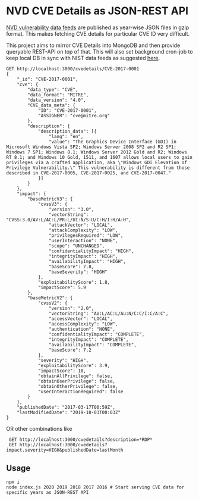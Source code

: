 # NVD CVE Details as JSON-REST API

[NVD vulnerability data feeds](https://nvd.nist.gov/vuln/data-feeds#JSON_FEED) are published as year-wise JSON files in gzip format. This makes fetching CVE details for particular CVE ID very difficult.

This project aims to mirror CVE Details into MongoDB and then provide queryable REST-API on top of that.
This will also set background cron-job to keep local DB in sync with NIST data feeds as suggested [here](https://nvd.nist.gov/vuln/data-feed).


    GET http://localhost:3000/cvedetails/CVE-2017-0001
    {
    	"_id": "CVE-2017-0001",
    	"cve": {
    		"data_type": "CVE",
    		"data_format": "MITRE",
    		"data_version": "4.0",
    		"CVE_data_meta": {
    			"ID": "CVE-2017-0001",
    			"ASSIGNER": "cve@mitre.org"
    		},
    		"description": {
    			"description_data": [{
    				"lang": "en",
    				"value": "The Graphics Device Interface (GDI) in Microsoft Windows Vista SP2; Windows Server 2008 SP2 and R2 SP1; Windows 7 SP1; Windows 8.1; Windows Server 2012 Gold and R2; Windows RT 8.1; and Windows 10 Gold, 1511, and 1607 allows local users to gain privileges via a crafted application, aka \"Windows GDI Elevation of Privilege Vulnerability.\" This vulnerability is different from those described in CVE-2017-0005, CVE-2017-0025, and CVE-2017-0047."
    			}]
    		}
    	},
    	"impact": {
    		"baseMetricV3": {
    			"cvssV3": {
    				"version": "3.0",
    				"vectorString": "CVSS:3.0/AV:L/AC:L/PR:L/UI:N/S:U/C:H/I:H/A:H",
    				"attackVector": "LOCAL",
    				"attackComplexity": "LOW",
    				"privilegesRequired": "LOW",
    				"userInteraction": "NONE",
    				"scope": "UNCHANGED",
    				"confidentialityImpact": "HIGH",
    				"integrityImpact": "HIGH",
    				"availabilityImpact": "HIGH",
    				"baseScore": 7.8,
    				"baseSeverity": "HIGH"
    			},
    			"exploitabilityScore": 1.8,
    			"impactScore": 5.9
    		},
    		"baseMetricV2": {
    			"cvssV2": {
    				"version": "2.0",
    				"vectorString": "AV:L/AC:L/Au:N/C:C/I:C/A:C",
    				"accessVector": "LOCAL",
    				"accessComplexity": "LOW",
    				"authentication": "NONE",
    				"confidentialityImpact": "COMPLETE",
    				"integrityImpact": "COMPLETE",
    				"availabilityImpact": "COMPLETE",
    				"baseScore": 7.2
    			},
    			"severity": "HIGH",
    			"exploitabilityScore": 3.9,
    			"impactScore": 10,
    			"obtainAllPrivilege": false,
    			"obtainUserPrivilege": false,
    			"obtainOtherPrivilege": false,
    			"userInteractionRequired": false
    		}
    	},
    	"publishedDate": "2017-03-17T00:59Z",
    	"lastModifiedDate": "2019-10-03T00:03Z"
    }
    
 OR other combinations like
 
     GET http://localhost:3000/cvedetails?description=*RDP*
     GET http://localhost:3000/cvedetails?impact.severity=HIGH&publishedDate=lastMonth

## Usage

    npm i
    node index.js 2020 2019 2018 2017 2016 # Start serving CVE data for specific years as JSON-REST API
